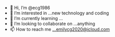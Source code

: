 - 👋 Hi, I’m @ecg1986
- 👀 I’m interested in ...new technology and coding 
- 🌱 I’m currently learning ...
- 💞️ I’m looking to collaborate on ...anything 
- 📫 How to reach me ...emilycg2020@icloud.com

<!---
ecg1986/ecg1986 is a ✨ special ✨ repository because its `README.md` (this file) appears on your GitHub profile.
You can click the Preview link to take a look at your changes.
--->
